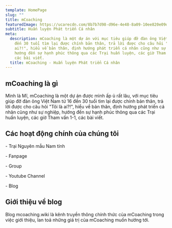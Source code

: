 ```yaml
---
template: HomePage
slug: ""
title: mCoaching
featuredImage: https://ucarecdn.com/8b7b7d98-d96e-4e48-8a09-10ee820e09d8/
subtitle: Huấn luyện Phát triển Cá nhân
meta:
  description: mCoaching là một dự án với mục tiêu giúp đỡ đàn ông Việt Nam từ 16
    đến 30 tuổi tìm lại được chính bản thân, trả lời được cho câu hỏi "Tôi là
    ai?!", hiểu về bản thân, định hướng phát triển cá nhân cũng như sự nghiệp,
    hướng đến sự hạnh phúc thông qua các Trại huấn luyện, các giờ Tham vấn 1-1,
    các bài viết.
  title: mCoaching - Huấn luyện Phát triển Cá nhân
---
```

## mCoaching là gì

Mình là Mĩ, mCoaching là một dự án được mình ấp ủ rất lâu, với mục tiêu giúp đỡ đàn ông Việt Nam từ 16 đến 30 tuổi tìm lại được chính bản thân, trả lời được cho câu hỏi "Tôi là ai?!", hiểu về bản thân, định hướng phát triển cá nhân cũng như sự nghiệp, hướng đến sự hạnh phúc thông qua các Trại huấn luyện, các giờ Tham vấn 1-1, các bài viết.

## Các hoạt động chính của chúng tôi

\- Trại Nguyên mẫu Nam tính

\- Fanpage

\- Group

\- Youtube Channel

\- Blog

## Giới thiệu về blog

Blog mcoaching.wiki là kênh truyền thông chính thức của mCoaching trong việc giới thiệu, lan toả những giá trị của mCoaching muốn hướng tới.